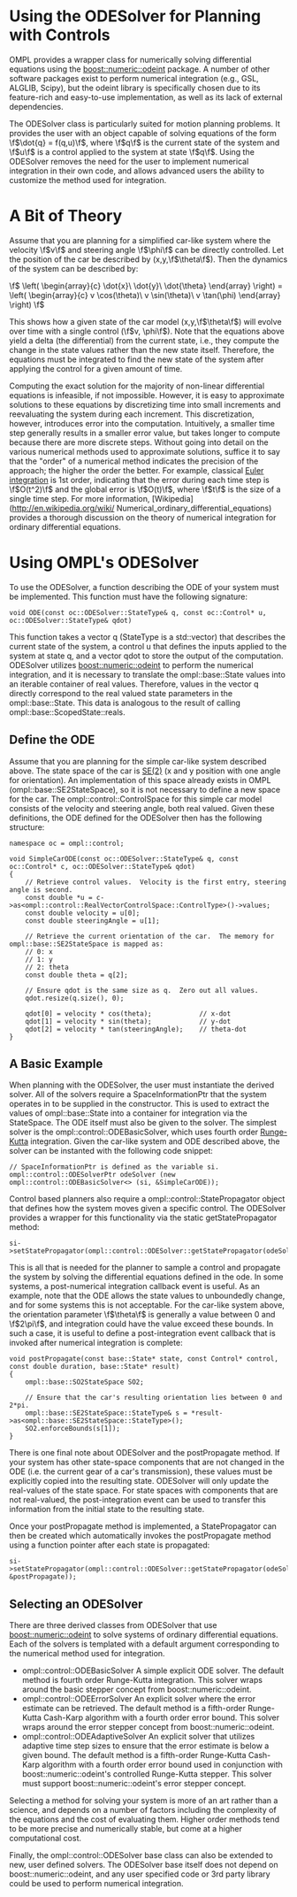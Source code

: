 # Using the ODESolver for Planning with Controls

OMPL provides a wrapper class for numerically solving differential equations using the [boost::numeric::odeint][odeint] package. A number of other software packages exist to perform numerical integration (e.g., GSL, ALGLIB, Scipy), but the odeint library is specifically chosen due to its feature-rich and easy-to-use implementation, as well as its lack of external dependencies.

The ODESolver class is particularly suited for motion planning problems. It provides the user with an object capable of solving equations of the form \f$\dot{q} = f(q,u)\f$, where \f$q\f$ is the current state of the system and \f$u\f$ is a control applied to the system at state \f$q\f$. Using the ODESolver removes the need for the user to implement numerical integration in their own code, and allows advanced users the ability to customize the method used for integration.


# A Bit of Theory

Assume that you are planning for a simplified car-like system where the velocity \f$v\f$ and steering angle \f$\phi\f$ can be directly controlled. Let the position of the car be described by (x,y,\f$\theta\f$). Then the dynamics of the system can be described by:

\f$
\left(
  \begin{array}{c}
    \dot{x}\\
    \dot{y}\\
    \dot{\theta}
  \end{array}
\right) =
\left(
  \begin{array}{c}
    v \cos(\theta)\\
    v \sin(\theta)\\
    v \tan(\phi)
  \end{array}
\right)
\f$

This shows how a given state of the car model (x,y,\f$\theta\f$) will evolve over time with a single control (\f$v, \phi\f$). Note that the equations above yield a delta (the differential) from the current state, i.e., they compute the change in the state values rather than the new state itself. Therefore, the equations must be integrated to find the new state of the system after applying the control for a given amount of time.

Computing the exact solution for the majority of non-linear differential equations is infeasible, if not impossible. However, it is easy to approximate solutions to these equations by discretizing time into small increments and reevaluating the system during each increment. This discretization, however, introduces error into the computation. Intuitively, a smaller time step generally results in a smaller error value, but takes longer to compute because there are more discrete steps. Without going into detail on the various numerical methods used to approximate solutions, suffice it to say that the "order" of a numerical method indicates the precision of the approach; the higher the order the better. For example, classical [Euler integration](http://mathworld.wolfram.com/EulerForwardMethod.html) is 1st order, indicating that the error during each time step is \f$O(t^2)\f$ and the global error is \f$O(t)\f$, where \f$t\f$ is the size of a single time step. For more information, [Wikipedia](http://en.wikipedia.org/wiki/ Numerical_ordinary_differential_equations) provides a thorough discussion on the theory of numerical integration for ordinary differential equations.


# Using OMPL's ODESolver

To use the ODESolver, a function describing the ODE of your system must be implemented.  This function must have the following signature:

~~~{.cpp}
void ODE(const oc::ODESolver::StateType& q, const oc::Control* u, oc::ODESolver::StateType& qdot)
~~~

This function takes a vector q (StateType is a std::vector) that describes the current state of the system, a control u that defines the inputs applied to the system at state q, and a vector qdot to store the output of the computation. ODESolver utilizes [boost::numeric::odeint][odeint] to perform the numerical integration, and it is necessary to translate the ompl::base::State values into an iterable container of real values.  Therefore, values in the vector q directly correspond to the real valued state parameters in the ompl::base::State.  This data is analogous to the result of calling ompl::base::ScopedState::reals.


## Define the ODE

Assume that you are planning for the simple car-like system described above. The state space of the car is [SE(2)](http://en.wikipedia.org/wiki/Euclidean_group) (x and y position with one angle for orientation). An implementation of this space already exists in OMPL (ompl::base::SE2StateSpace), so it is not necessary to define a new space for the car. The ompl::control::ControlSpace for this simple car model consists of the velocity and steering angle, both real valued. Given these definitions, the ODE defined for the ODESolver then has the following structure:

~~~{.cpp}
namespace oc = ompl::control;

void SimpleCarODE(const oc::ODESolver::StateType& q, const oc::Control* c, oc::ODESolver::StateType& qdot)
{
    // Retrieve control values.  Velocity is the first entry, steering angle is second.
    const double *u = c->as<ompl::control::RealVectorControlSpace::ControlType>()->values;
    const double velocity = u[0];
    const double steeringAngle = u[1];

    // Retrieve the current orientation of the car.  The memory for ompl::base::SE2StateSpace is mapped as:
    // 0: x
    // 1: y
    // 2: theta
    const double theta = q[2];

    // Ensure qdot is the same size as q.  Zero out all values.
    qdot.resize(q.size(), 0);

    qdot[0] = velocity * cos(theta);            // x-dot
    qdot[1] = velocity * sin(theta);            // y-dot
    qdot[2] = velocity * tan(steeringAngle);    // theta-dot
}
~~~


## A Basic Example

When planning with the ODESolver, the user must instantiate the derived solver. All of the solvers require a SpaceInformationPtr that the system operates in to be supplied in the constructor. This is used to extract the values of ompl::base::State into a container for integration via the StateSpace. The ODE itself must also be given to the solver. The simplest solver is the ompl::control::ODEBasicSolver, which uses fourth order [Runge-Kutta](http://mathworld.wolfram.com/Runge-KuttaMethod.html) integration. Given the car-like system and ODE described above, the solver can be instanted with the following code snippet:

~~~{.cpp}
// SpaceInformationPtr is defined as the variable si.
ompl::control::ODESolverPtr odeSolver (new ompl::control::ODEBasicSolver<> (si, &SimpleCarODE));
~~~

Control based planners also require a ompl::control::StatePropagator object that defines how the system moves given a specific control. The ODESolver provides a wrapper for this functionality via the static getStatePropagator method:

~~~{.cpp}
si->setStatePropagator(ompl::control::ODESolver::getStatePropagator(odeSolver));
~~~

This is all that is needed for the planner to sample a control and propagate the system by solving the differential equations defined in the ode.  In some systems, a post-numerical integration callback event is useful. As an example, note that the ODE allows the state values to unboundedly change, and for some systems this is not acceptable. For the car-like system above, the orientation parameter \f$\theta\f$ is generally a value between 0 and \f$2\pi\f$, and integration could have the value exceed these bounds. In such a case, it is useful to define a post-integration event callback that is invoked after numerical integration is complete:

~~~{.cpp}
void postPropagate(const base::State* state, const Control* control, const double duration, base::State* result)
{
    ompl::base::SO2StateSpace SO2;

    // Ensure that the car's resulting orientation lies between 0 and 2*pi.
    ompl::base::SE2StateSpace::StateType& s = *result->as<ompl::base::SE2StateSpace::StateType>();
    SO2.enforceBounds(s[1]);
}
~~~

There is one final note about ODESolver and the postPropagate method.  If your system has other state-space components that are not changed in the ODE (i.e. the current gear of a car's transmission), these values must be explicitly copied into the resulting state.  ODESolver will only update the real-values of the state space.  For state spaces with components that are not real-valued, the post-integration event can be used to transfer this information from the initial state to the resulting state.

Once your postPropagate method is implemented, a StatePropagator can then be created which automatically invokes the postPropagate method using a function pointer after each state is propagated:

~~~{.cpp}
si->setStatePropagator(ompl::control::ODESolver::getStatePropagator(odeSolver, &postPropagate));
~~~


## Selecting an ODESolver

There are three derived classes from ODESolver that use [boost::numeric::odeint][odeint] to solve systems of ordinary differential equations. Each of the solvers is templated with a default argument corresponding to the numerical method used for integration.

- ompl::control::ODEBasicSolver
  A simple explicit ODE solver.  The default method is fourth order Runge-Kutta integration. This solver wraps around the basic stepper concept from boost::numeric::odeint.
- ompl::control::ODEErrorSolver
  An explicit solver where the error estimate can be retrieved.  The default method is a
  fifth-order Runge-Kutta Cash-Karp algorithm with a fourth order error bound.
  This solver wraps around the error stepper concept from boost::numeric::odeint.
- ompl::control::ODEAdaptiveSolver
  An explicit solver that utilizes adaptive time step sizes to ensure that the error estimate is below a given bound. The default method is a fifth-order Runge-Kutta Cash-Karp algorithm with a fourth order error bound used in conjunction with boost::numeric::odeint's controlled Runge-Kutta stepper. This solver must support boost::numeric::odeint's error stepper concept.

Selecting a method for solving your system is more of an art rather than a science, and depends on a number of factors including the complexity of the equations and the cost of evaluating them. Higher order methods tend to be more precise and numerically stable, but come at a higher computational cost.

Finally, the ompl::control::ODESolver base class can also be extended to new, user defined solvers. The ODESolver base itself does not depend on boost::numeric::odeint, and any user specified code or 3rd party library could be used to perform numerical integration.

[odeint]: http://www.boost.org/libs/numeric/odeint
